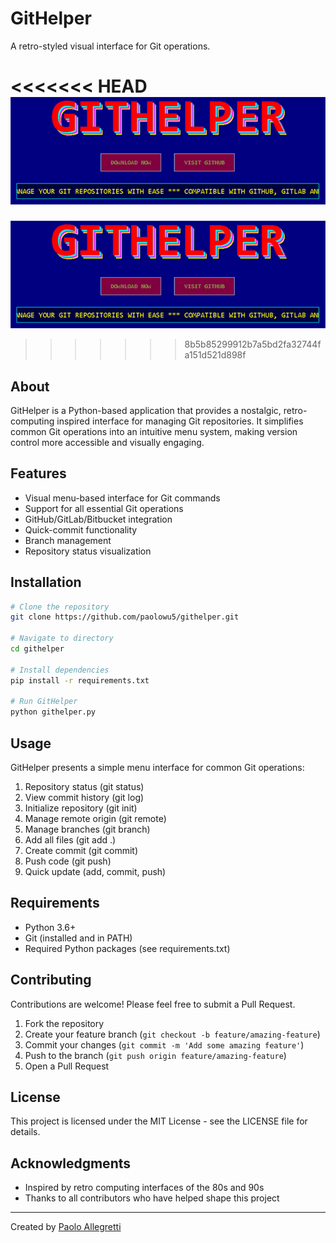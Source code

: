 # GitHelper

A retro-styled visual interface for Git operations.

<<<<<<< HEAD
[![GitHelper Screenshot](banner.JPG)](https://githelper.pages.dev)
=======
![GitHelper Screenshot](banner.jpg)
>>>>>>> 8b5b85299912b7a5bd2fa32744fa151d521d898f

## About

GitHelper is a Python-based application that provides a nostalgic, retro-computing inspired interface for managing Git repositories. It simplifies common Git operations into an intuitive menu system, making version control more accessible and visually engaging.

## Features

- Visual menu-based interface for Git commands
- Support for all essential Git operations
- GitHub/GitLab/Bitbucket integration
- Quick-commit functionality
- Branch management
- Repository status visualization

## Installation

```bash
# Clone the repository
git clone https://github.com/paolowu5/githelper.git

# Navigate to directory
cd githelper

# Install dependencies
pip install -r requirements.txt

# Run GitHelper
python githelper.py
```

## Usage

GitHelper presents a simple menu interface for common Git operations:

1. Repository status (git status)
2. View commit history (git log)
3. Initialize repository (git init)
4. Manage remote origin (git remote)
5. Manage branches (git branch)
6. Add all files (git add .)
7. Create commit (git commit)
8. Push code (git push)
9. Quick update (add, commit, push)

## Requirements

- Python 3.6+
- Git (installed and in PATH)
- Required Python packages (see requirements.txt)

## Contributing

Contributions are welcome! Please feel free to submit a Pull Request.

1. Fork the repository
2. Create your feature branch (`git checkout -b feature/amazing-feature`)
3. Commit your changes (`git commit -m 'Add some amazing feature'`)
4. Push to the branch (`git push origin feature/amazing-feature`)
5. Open a Pull Request

## License

This project is licensed under the MIT License - see the LICENSE file for details.

## Acknowledgments

- Inspired by retro computing interfaces of the 80s and 90s
- Thanks to all contributors who have helped shape this project

---

Created by [Paolo Allegretti](https://paoloallegretti.com)
